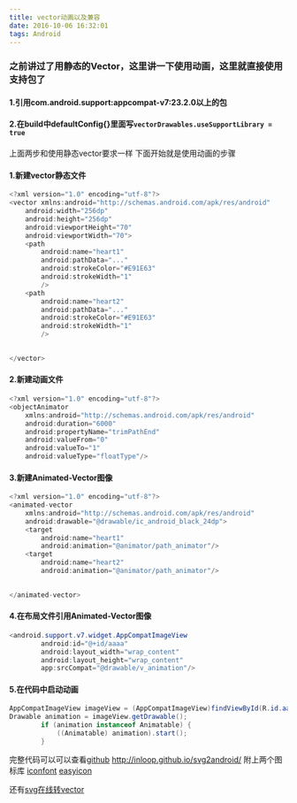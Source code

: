 ```yaml
---
title: vector动画以及兼容
date: 2016-10-06 16:32:01
tags: Android
---
```


### 之前讲过了用静态的Vector，这里讲一下使用动画，这里就直接使用支持包了
#### 1.引用com.android.support:appcompat-v7:23.2.0以上的包
#### 2.在build中defaultConfig{}里面写`vectorDrawables.useSupportLibrary = true`
上面两步和使用静态vector要求一样
下面开始就是使用动画的步骤
#### 1.新建vector静态文件

```java
<?xml version="1.0" encoding="utf-8"?>
<vector xmlns:android="http://schemas.android.com/apk/res/android"
    android:width="256dp"
    android:height="256dp"
    android:viewportHeight="70"
    android:viewportWidth="70">
    <path
        android:name="heart1"
        android:pathData="..."
        android:strokeColor="#E91E63"
        android:strokeWidth="1"
        />
    <path
        android:name="heart2"
        android:pathData="..."
        android:strokeColor="#E91E63"
        android:strokeWidth="1"
        />

    
</vector>
```

#### 2.新建动画文件
```java
<?xml version="1.0" encoding="utf-8"?>
<objectAnimator
    xmlns:android="http://schemas.android.com/apk/res/android"
    android:duration="6000"
    android:propertyName="trimPathEnd"
    android:valueFrom="0"
    android:valueTo="1"
    android:valueType="floatType"/>
```

#### 3.新建Animated-Vector图像
```java
<?xml version="1.0" encoding="utf-8"?>
<animated-vector
    xmlns:android="http://schemas.android.com/apk/res/android"
    android:drawable="@drawable/ic_android_black_24dp">
    <target
        android:name="heart1"
        android:animation="@animator/path_animator"/>
    <target
        android:name="heart2"
        android:animation="@animator/path_animator"/>
   

</animated-vector>
```

#### 4.在布局文件引用Animated-Vector图像
```java
<android.support.v7.widget.AppCompatImageView
        android:id="@+id/aaaa"
        android:layout_width="wrap_content"
        android:layout_height="wrap_content"
        app:srcCompat="@drawable/v_animation"/>
```

#### 5.在代码中启动动画
```java
AppCompatImageView imageView = (AppCompatImageView)findViewById(R.id.aaaa);
Drawable animation = imageView.getDrawable();
        if (animation instanceof Animatable) {
            ((Animatable) animation).start();
        }
```

完整代码可以可以查看[github](https://github.com/dinomonster/VectorsTest "github")
http://inloop.github.io/svg2android/
附上两个图标库
[iconfont](http://www.iconfont.cn/ "iconfont")
[easyicon](http://www.easyicon.net/ "easyicon")

还有[svg在线转vector](http://inloop.github.io/svg2android/ "svg在线转vector")